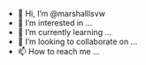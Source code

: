 - 👋 Hi, I’m @marshalllsvw
- 👀 I’m interested in ...
- 🌱 I’m currently learning ...
- 💞️ I’m looking to collaborate on ...
- 📫 How to reach me ...

<!---
marshalllsvw/marshalllsvw is a ✨ special ✨ repository because its `README.md` (this file) appears on your GitHub profile.
You can click the Preview link to take a look at your changes.
--->
